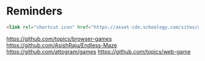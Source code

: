 # Reminders

```html
<link rel="shortcut icon" href="https://asset-cdn.schoology.com/sites/all/themes/schoology_theme/favicon.ico" type="image/x-icon">
```

https://github.com/topics/browser-games
https://github.com/AsishRaju/Endless-Maze
https://github.com/attogram/games
https://github.com/topics/web-game
